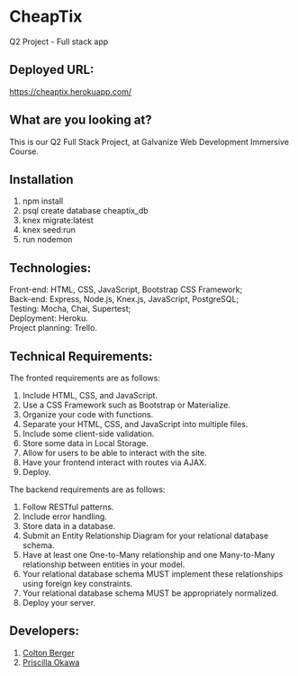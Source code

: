 # CheapTix
Q2 Project - Full stack app

## Deployed URL: 
https://cheaptix.herokuapp.com/

## What are you looking at? 
This is our Q2 Full Stack Project, at Galvanize Web Development Immersive Course.

## Installation
1. npm install
2. psql create database cheaptix_db
3. knex migrate:latest
4. knex seed:run
5. run nodemon

## Technologies: 
Front-end: HTML, CSS, JavaScript, Bootstrap CSS Framework;<br>
Back-end: Express, Node.js, Knex.js, JavaScript, PostgreSQL;<br>
Testing: Mocha, Chai, Supertest;<br>
Deployment: Heroku.<br>
Project planning: Trello.

## Technical Requirements:
The fronted requirements are as follows:<br>

1. Include HTML, CSS, and JavaScript.
2. Use a CSS Framework such as Bootstrap or Materialize.
3. Organize your code with functions.
4. Separate your HTML, CSS, and JavaScript into multiple files.
5. Include some client-side validation.
6. Store some data in Local Storage.
7. Allow for users to be able to interact with the site.
8. Have your frontend interact with routes via AJAX.
9. Deploy.

The backend requirements are as follows:<br>

1. Follow RESTful patterns.
2. Include error handling.
3. Store data in a database.
4. Submit an Entity Relationship Diagram for your relational database schema.
5. Have at least one One-to-Many relationship and one Many-to-Many relationship between entities in your model.
6. Your relational database schema MUST implement these relationships using foreign key constraints.
7. Your relational database schema MUST be appropriately normalized.
8. Deploy your server.

## Developers:
1. [Colton Berger](https://github.com/coltonberger)
2. [Priscilla Okawa](https://github.com/prisoka)
